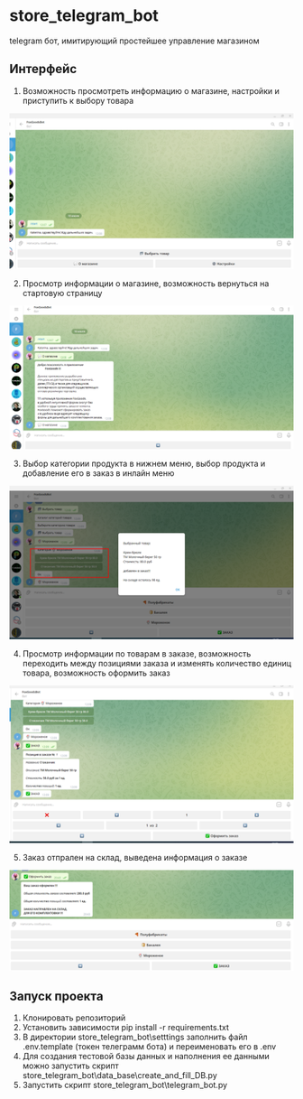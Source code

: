 # store_telegram_bot
telegram бот, имитирующий простейшее управление магазином  

## Интерфейс
1. Возможность просмотреть информацию о магазине, настройки и приступить к выбору товара  

![Screenshot_1](interface_screen/Screenshot_1.png "Screenshot_1")  

2. Просмотр информации о магазине, возможность вернуться на стартовую страницу  

![Screenshot_2.png](interface_screen/Screenshot_2.png "Screenshot_2.png")  

3. Выбор категории продукта в нижнем меню, выбор продукта и добавление его в заказ в инлайн меню  

![Screenshot_3.png](interface_screen/Screenshot_3.png "Screenshot_3.png")  

4. Просмотр информации по товарам в заказе, возможность переходить между позициями заказа и изменять количество единиц товара, возможность оформить заказ  

![Screenshot_4.png](interface_screen/Screenshot_4.png "Screenshot_2.png")

5. Заказ отпрален на склад, выведена информация о заказе  

![Screenshot_5.png](interface_screen/Screenshot_5.png "Screenshot_5.png")  

## Запуск проекта
1. Клонировать репозиторий
2. Установить зависимости pip install -r requirements.txt
3. В директории store_telegram_bot\setttings заполнить файл .env.template (токен телеграмм бота) и переименовать его в .env
4. Для создания тестовой базы данных и наполнения ее данными можно запустить скрипт store_telegram_bot\data_base\create_and_fill_DB.py
5. Запустить скрипт store_telegram_bot\telegram_bot.py